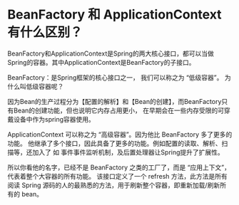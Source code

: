 # BeanFactory 和 ApplicationContext有什么区别？

BeanFactory和ApplicationContext是Spring的两大核心接口，都可以当做Spring的容器。其中ApplicationContext是BeanFactory的子接口。


BeanFactory：是Spring框架的核心接口之一， 我们可以称之为 “低级容器”。
为什么叫低级容器呢？

因为Bean的生产过程分为【配置的解析】和【Bean的创建】，而BeanFactory只有Bean的创建功能，但也说明它内存占用更小，
在早期会在一些内存受限的可穿戴设备中作为spring容器使用。

ApplicationContext 可以称之为 “高级容器”。因为他比 BeanFactory 多了更多的功能。
他继承了多个接口，因此具备了更多的功能。例如配置的读取、解析、扫描等，还加入了 如 事件事件监听机制，及后置处理器让Spring提升了扩展性。

所以你看他的名字，已经不是 BeanFactory 之类的工厂了，而是 “应用上下文”， 代表着整个大容器的所有功能。
该接口定义了一个 refresh 方法，此方法是所有阅读 Spring 源码的人的最熟悉的方法，用于刷新整个容器，即重新加载/刷新所有的 bean。
